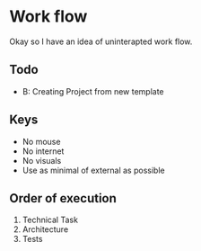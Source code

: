 # Work flow

Okay so I have an idea of uninterapted work flow.

## Todo

- B: Creating Project from new template


## Keys 

- No mouse
- No internet
- No visuals
- Use as minimal of external as possible

## Order of execution

1. Technical Task
2. Architecture 
3. Tests
